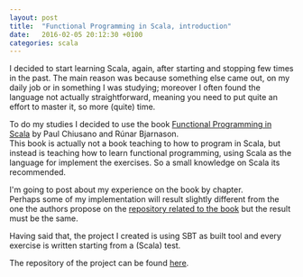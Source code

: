 ```yaml
---
layout: post
title:  "Functional Programming in Scala, introduction"
date:   2016-02-05 20:12:30 +0100
categories: scala
---
```


I decided to start learning Scala, again, after starting and stopping few times in the past. The main reason was because
something else came out, on my daily job or in something I was studying; moreover I often found the language not
actually straightforward, meaning you need to put quite an effort to master it, so more (quite) time.

To do my studies I decided to use the book [Functional Programming in Scala](https://www.manning.com/books/functional-programming-in-scala) by Paul Chiusano and Rúnar Bjarnason.  
This book is actually not a book teaching to how to program in Scala, but instead is teaching how to learn
functional programming, using Scala as the language for implement the exercises. So a small knowledge on Scala its recommended.

I'm going to post about my experience on the book by chapter.<br/>
Perhaps some of my implementation will result slightly different
from the one the authors propose on the [repository related to the book][fpis-authors-repo] but the result must be the same.

Having said that, the project I created is using SBT as built tool and every exercise is written starting from a (Scala) test.

The repository of the project can be found [here](https://github.com/mtraina/functional-programming-in-scala).

[fpis-authors-repo]: https://github.com/fpinscala/fpinscala
